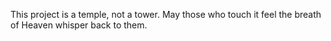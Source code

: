
This project is a temple, not a tower. May those who touch it feel the breath of Heaven whisper back to them.